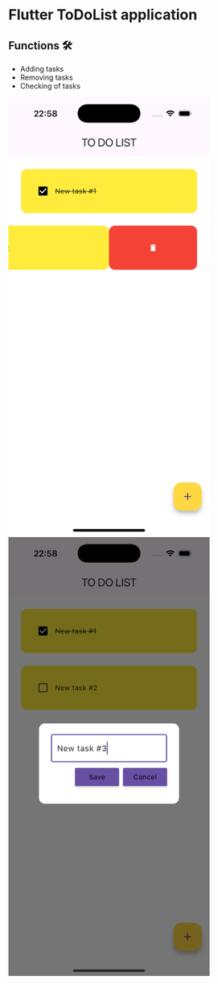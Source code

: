 # Flutter ToDoList application
## Functions 🛠️
- Adding tasks
- Removing tasks
- Checking of tasks

<img src="https://github.com/Tulxy/ToDoList_app/blob/2fc933a7a3013bc6d619fa7b84d8f954b2f91474/Simulator%20Screenshot%20-%20iPhone%2016%20Pro%20-%202025-03-31%20at%2022.58.22.png" alt="Alt text" width="400">
<img src="https://github.com/Tulxy/ToDoList_app/blob/4074935486bf363b9c930535d9828cbab3fd8b71/Simulator%20Screenshot%20-%20iPhone%2016%20Pro%20-%202025-03-31%20at%2022.58.35.png" alt="Alt text" width="400">


